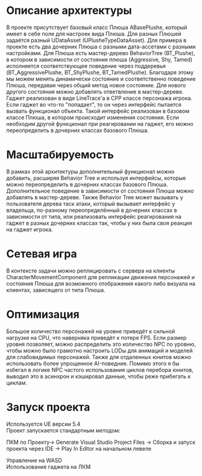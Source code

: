
#  Описание архитектуры

В проекте присутствует базовый класс Плюша ABasePlushe, который имеет в себе поле для настроек вида Плюша. Для разных Плюшей задаётся разный UDataAsset (UPlusheTypeDataAsset). Для примера в проекте есть два дочерних Плюша с разными дата-ассетами с разными настройками. Для Плюша есть мастер-дерево BehaviorTree (BT_Plushe), в котором в зависимости от состояния плюша (Aggressive, Shy, Tamed) исполняется соответствующее  поведение через поддеревья (BT_AggressivePlushe, BT_ShyPlushe, BT_TamedPlushe). Благодаря этому мы можем менять динамически состояние и соответственно  поведение Плюша, передавая через общий метод новое состояние. Для нового другого состояния можно добавлять ответвление в мастер-дереве.  
Гаджет реализован в виде LineTrace'а в CPP классе персонажа игрока. Если гаджет во что-то "попадает", то он через интерфейс пытается вызвать функционал объекта. Такой интерфейс реализован в базовом классе Плюша, в котором происходит  изменения состояния. Если необходим другой функционал при реагировании на гаджет, его можно переопределить в дочерних классах базового  Плюша.

#  Масштабируемость

В рамках этой архитектуры дополнительный функционал можно добавить, расширяя Behavior Tree и используя интерфейсы, которые можно переопределить в дочерних классах базового Плюша. Дополнительное поведение в зависимости от состояния Плюша можно добавлять в мастер-дереве. Также Behavior Tree может вызывать у пользователя дерева таск атаки, который вызывает интерфейс у владельца, по-разному переопределённый  в дочерних классах в зависимости от типа, или реализовать интерфейс реагирования на гаджет в разных дочерних классах так, чтобы у них была своя реакция на гаджет игрока. 

# Сетевая игра

В контексте задачи можно реплицировать  с сервера на клиенты CharacterMovementComponent для репликации движения персонажей и состояния Плюша для возможного отображения  какого либо визуала на клиентах, зависящего от типа Плюша.

# Оптимизация

Большое количество персонажей на уровне приведёт к сильной нагрузке на CPU, что наверняка приведёт к потере FPS. Если размер уровня позволяет, можно распределить это количество NPC по уровню, чтобы можно было грамотно настроить LODы для анимаций и  моделей для слабовидимых персонажей. Также для отдаленных юнитов можно использовать более упрощенное AI-поведние. Помимо этого я бы избегал в логике NPC частого использования циклов перебора юнитов, выводил это в асинхрон и кэшировал данные, чтобы реже прибегать к циклам. 

# Запуск проекта
Используется UE версии 5.4  
Проект запускается стандартным методом:

ПКМ по Проекту-> Generate Visual Studio Project Files -> Сборка и запуск проекта через IDE -> Play In Editor на начальном левеле

Управление на WASD  
Использование гаджета на ЛКМ



